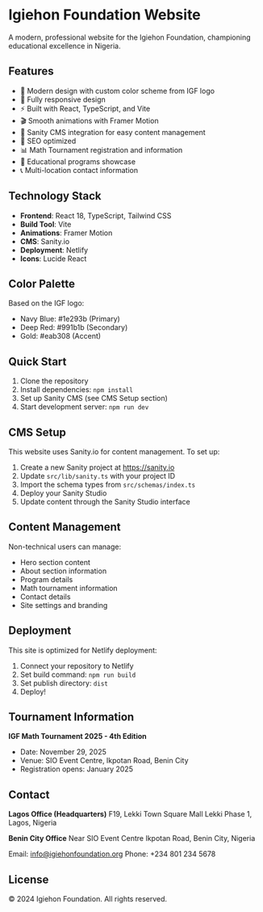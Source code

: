 # Igiehon Foundation Website

A modern, professional website for the Igiehon Foundation, championing educational excellence in Nigeria.

## Features

- 🎨 Modern design with custom color scheme from IGF logo
- 📱 Fully responsive design 
- ⚡ Built with React, TypeScript, and Vite
- 🎬 Smooth animations with Framer Motion
- 🔧 Sanity CMS integration for easy content management
- 🌟 SEO optimized
- 📊 Math Tournament registration and information
- 🏫 Educational programs showcase
- 📞 Multi-location contact information

## Technology Stack

- **Frontend**: React 18, TypeScript, Tailwind CSS
- **Build Tool**: Vite
- **Animations**: Framer Motion
- **CMS**: Sanity.io
- **Deployment**: Netlify
- **Icons**: Lucide React

## Color Palette

Based on the IGF logo:
- Navy Blue: #1e293b (Primary)
- Deep Red: #991b1b (Secondary) 
- Gold: #eab308 (Accent)

## Quick Start

1. Clone the repository
2. Install dependencies: `npm install`
3. Set up Sanity CMS (see CMS Setup section)
4. Start development server: `npm run dev`

## CMS Setup

This website uses Sanity.io for content management. To set up:

1. Create a new Sanity project at https://sanity.io
2. Update `src/lib/sanity.ts` with your project ID
3. Import the schema types from `src/schemas/index.ts`
4. Deploy your Sanity Studio
5. Update content through the Sanity Studio interface

## Content Management

Non-technical users can manage:
- Hero section content
- About section information
- Program details
- Math tournament information
- Contact details
- Site settings and branding

## Deployment

This site is optimized for Netlify deployment:

1. Connect your repository to Netlify
2. Set build command: `npm run build`
3. Set publish directory: `dist`
4. Deploy!

## Tournament Information

**IGF Math Tournament 2025 - 4th Edition**
- Date: November 29, 2025
- Venue: SIO Event Centre, Ikpotan Road, Benin City
- Registration opens: January 2025

## Contact

**Lagos Office (Headquarters)**
F19, Lekki Town Square Mall
Lekki Phase 1, Lagos, Nigeria

**Benin City Office**
Near SIO Event Centre
Ikpotan Road, Benin City, Nigeria

Email: info@igiehonfoundation.org
Phone: +234 801 234 5678

## License

© 2024 Igiehon Foundation. All rights reserved.